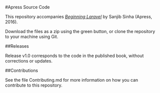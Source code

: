 #Apress Source Code

This repository accompanies [*Beginning Laravel*](http://www.apress.com/9781484225370) by Sanjib Sinha (Apress, 2016).

[comment]: #cover

Download the files as a zip using the green button, or clone the repository to your machine using Git.

##Releases

Release v1.0 corresponds to the code in the published book, without corrections or updates.

##Contributions

See the file Contributing.md for more information on how you can contribute to this repository.
